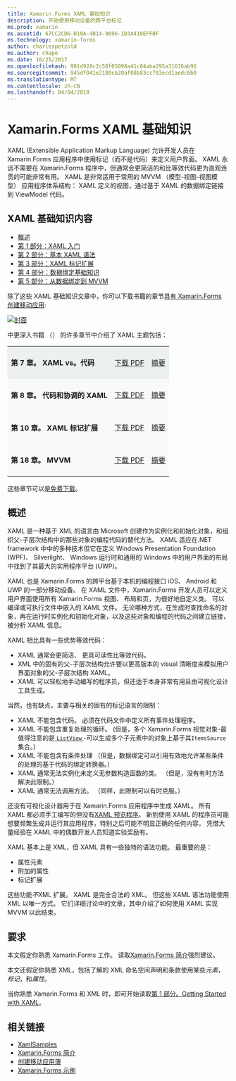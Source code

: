 ```yaml
---
title: Xamarin.Forms XAML 基础知识
description: 开始使用移动设备的跨平台标记
ms.prod: xamarin
ms.assetid: 67CC2CD6-D10A-4B14-9696-1D3A410EFFBF
ms.technology: xamarin-forms
author: charlespetzold
ms.author: chape
ms.date: 10/25/2017
ms.openlocfilehash: 991d928c2c58f05098a41c84aba295a31636ab96
ms.sourcegitcommit: 945df041e2180cb20af08b83cc703ecd1aedc6b0
ms.translationtype: MT
ms.contentlocale: zh-CN
ms.lasthandoff: 04/04/2018
---
```

# <a name="xamarinforms-xaml-basics"></a>Xamarin.Forms XAML 基础知识

XAML (Extensible Application Markup Language) 允许开发人员在 Xamarin.Forms 应用程序中使用标记（而不是代码）来定义用户界面。 XAML 永远不需要在 Xamarin.Forms 程序中，但通常会更简洁的和比等效代码更为直观连贯的可能非常有用。 XAML 是非常适用于常用的 MVVM （模型-视图-视图模型） 应用程序体系结构： XAML 定义的视图，通过基于 XAML 的数据绑定链接到 ViewModel 代码。

## <a name="xaml-basics-contents"></a>XAML 基础知识内容

* [概述](#Overview)
* [第 1 部分：XAML 入门](~/xamarin-forms/xaml/xaml-basics/get-started-with-xaml.md)
* [第 2 部分：基本 XAML 语法](~/xamarin-forms/xaml/xaml-basics/essential-xaml-syntax.md)
* [第 3 部分：XAML 标记扩展](~/xamarin-forms/xaml/xaml-basics/xaml-markup-extensions.md)
* [第 4 部分：数据绑定基础知识](~/xamarin-forms/xaml/xaml-basics/data-binding-basics.md)
* [第 5 部分：从数据绑定到 MVVM](~/xamarin-forms/xaml/xaml-basics/data-bindings-to-mvvm.md)

除了这些 XAML 基础知识文章中，你可以下载书籍的章节[具有 Xamarin.Forms 创建移动应用](~/xamarin-forms/creating-mobile-apps-xamarin-forms/index.md):

[![](images/cover-sml.png "封面")](~/xamarin-forms/creating-mobile-apps-xamarin-forms/index.md)

中更深入书籍 （） 的许多章节中介绍了 XAML 主题包括：

<table style="border:0px; box-shadow:0 0px 0px" cellpadding="0" cellspacing="2" border="0" width="85%">
<tr style="background:#ecf0f1">
  <td style="border:0px;">
    <h4>第 7 章。 XAML vs。代码</h4>
  </td>
  <td style="border:0px;" align="right"><a href="https://download.xamarin.com/developer/xamarin-forms-book/XamarinFormsBook-Ch07-Apr2016.pdf">下载 PDF</a> </td>
  <td style="border:0px;" align="right"><a href="~/xamarin-forms/creating-mobile-apps-xamarin-forms/summaries/chapter07.md">摘要</a></td>
</tr>
<tr style="background:#f8f9fa">
  <td style="border:0px;">
    <h4>第 8 章。 代码和协调的 XAML</h4>
  </td>
  <td style="border:0px;" align="right"><a href="https://download.xamarin.com/developer/xamarin-forms-book/XamarinFormsBook-Ch08-Apr2016.pdf">下载 PDF</a> </td>
  <td style="border:0px;" align="right"><a href="~/xamarin-forms/creating-mobile-apps-xamarin-forms/summaries/chapter08.md">摘要</a></td>
</tr>
<tr style="background:#f8f9fa">
  <td style="border:0px;">
    <h4>第 10 章。 XAML 标记扩展</h4>
  </td>
  <td style="border:0px;" align="right"><a href="https://download.xamarin.com/developer/xamarin-forms-book/XamarinFormsBook-Ch10-Apr2016.pdf">下载 PDF</a> </td>
  <td style="border:0px;" align="right"><a href="~/xamarin-forms/creating-mobile-apps-xamarin-forms/summaries/chapter10.md">摘要</a></td>
</tr>
<tr style="background:#f8f9fa">
  <td style="border:0px;">
    <h4>第 18 章。 MVVM</h4>
  </td>
  <td style="border:0px;" align="right"><a href="https://download.xamarin.com/developer/xamarin-forms-book/XamarinFormsBook-Ch18-Apr2016.pdf">下载 PDF</a> </td>
  <td style="border:0px;" align="right"><a href="~/xamarin-forms/creating-mobile-apps-xamarin-forms/summaries/chapter18.md">摘要</a></td></tr>
</table>

这些章节可以是[免费下载](~/xamarin-forms/creating-mobile-apps-xamarin-forms/index.md)。

<a name="Overview" />

## <a name="overview"></a>概述

XAML 是一种基于 XML 的语言由 Microsoft 创建作为实例化和初始化对象，和组织父-子层次结构中的那些对象的编程代码的替代方法。 XAML 适应在.NET framework 中中的多种技术但它在定义 Windows Presentation Foundation (WPF)、 Silverlight、 Windows 运行时和通用的 Windows 中的用户界面的布局中找到了其最大的实用程序平台 (UWP)。

XAML 也是 Xamarin.Forms 的跨平台基于本机的编程接口 iOS、 Android 和 UWP 的一部分移动设备。 在 XAML 文件中，Xamarin.Forms 开发人员可以定义用户界面使用所有 Xamarin.Forms 视图、 布局和页，为很好地自定义类。 可以编译或可执行文件中嵌入的 XAML 文件。 无论哪种方式，在生成时查找命名的对象，再在运行时实例化和初始化对象，以及这些对象和编程的代码之间建立链接，被分析 XAML 信息。

XAML 相比具有一些优势等效代码：

-  XAML 通常会更简洁、 更具可读性比等效代码。
-  XML 中的固有的父-子层次结构允许要以更高版本的 visual 清晰度来模拟用户界面对象的父-子层次结构 XAML。
-  XAML 可以轻松地手动编写的程序员，但还适于本身非常有用且由可视化设计工具生成。

当然，也有缺点，主要与相关的固有的标记语言的限制：

-  XAML 不能包含代码。 必须在代码文件中定义所有事件处理程序。
-  XAML 不能包含重复处理的循环。 (但是，多个 Xamarin.Forms 视觉对象-最值得注意的是[ `ListView` ](https://developer.xamarin.com/api/type/Xamarin.Forms.ListView/) -可以生成多个子元素中的对象上基于其`ItemsSource`集合。)
-  XAML 不能包含有条件处理 （但是，数据绑定可以引用有效地允许某些条件的处理的基于代码的绑定转换器。）
-  XAML 通常无法实例化未定义无参数构造函数的类。 （但是，没有有时方法解决此限制。）
-  XAML 通常无法调用方法。 （同样，此限制可以有时克服。）

还没有可视化设计器用于在 Xamarin.Forms 应用程序中生成 XAML。 所有 XAML 都必须手工编写的但没有[XAML 预览程序](~/xamarin-forms/xaml/xaml-previewer.md)。 新到使用 XAML 的程序员可能想要频繁生成并运行其应用程序，特别之后可能不明显正确的任何内容。 凭借大量经验在 XAML 中的偶数开发人员知道实验奖励有。

XAML 基本上是 XML，但 XAML 具有一些独特的语法功能。 最重要的是：

- 属性元素
- 附加的属性
- 标记扩展

这些功能*不*XML 扩展。 XAML 是完全合法的 XML。 但这些 XAML 语法功能使用 XML 以唯一方式。 它们详细讨论中的文章，其中介绍了如何使用 XAML 实现 MVVM 以此结束。

## <a name="requirements"></a>要求

本文假定你熟悉 Xamarin.Forms 工作。 读取[Xamarin.Forms 简介](~/xamarin-forms/get-started/introduction-to-xamarin-forms.md)强烈建议。

本文还假定你熟悉 XML，包括了解的 XML 命名空间声明和条款使用某些*元素*，*标记*，和*属性*。

当你熟悉 Xamarin.Forms 和 XML 时，即可开始读取[第 1 部分。Getting Started with XAML](~/xamarin-forms/xaml/xaml-basics/get-started-with-xaml.md)。



## <a name="related-links"></a>相关链接

- [XamlSamples](https://developer.xamarin.com/samples/xamarin-forms/XamlSamples/)
- [Xamarin.Forms 简介](~/xamarin-forms/get-started/introduction-to-xamarin-forms.md)
- [创建移动应用簿](~/xamarin-forms/creating-mobile-apps-xamarin-forms/index.md)
- [Xamarin.Forms 示例](https://developer.xamarin.com/samples/xamarin-forms/all/)
